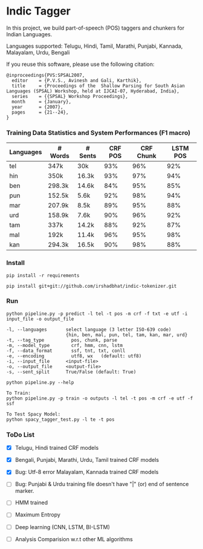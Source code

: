 # Indic Tagger

In this project, we build part-of-speech (POS) taggers and chunkers for Indian Languages.

Languages supported: Telugu, Hindi, Tamil, Marathi, Punjabi, Kannada, Malayalam, Urdu, Bengali

If you reuse this software, please use the following citation:

```
@inproceedings{PVS:SPSAL2007,
  editor    = {P.V.S., Avinesh and Gali, Karthik},
  title     = {Proceedings of the  Shallow Parsing for South Asian Languages (SPSAL) Workshop, held at IJCAI-07, Hyderabad, India},
  series    = {{SPSAL} Workshop Proceedings},
  month     = {January},
  year      = {2007},
  pages     = {21--24},
}
```

### Training Data Statistics and System Performances (F1 macro)

| Languages  |  # Words  | # Sents |  CRF POS    | CRF Chunk  | LSTM POS  |
| ---------- | ----------|---------|-------------|------------|------------|
|   tel      |   347k    |   30k   |     93%     |    96%     |  92%       |
|   hin      |   350k    |  16.3k  |     93%     |    97%     |  94%       |
|   ben      |   298.3k  |  14.6k  |     84%     |    95%     |  85%       |
|   pun      |   152.5k  |  5.6k   |     92%     |    98%     |  94%       |
|   mar      |   207.9k  |  8.5k   |     89%     |    95%     |  88%       |
|   urd      |   158.9k  |  7.6k   |     90%     |    96%     |  92%       |
|   tam      |   337k    |  14.2k  |     88%     |    92%     |  87%       |
|   mal      |   192k    |  11.4k  |     96%     |    95%     |  98%       |
|   kan      |   294.3k  |  16.5k  |     90%     |    98%     |  88%       |


### Install

	pip install -r requirements

	pip install git+git://github.com/irshadbhat/indic-tokenizer.git


### Run 

    python pipeline.py -p predict -l tel -t pos -m crf -f txt -e utf -i input_file -o output_file

    -l, --languages       select language (3 letter ISO-639 code) 
                          {hin, ben, mal, pun, tel, tam, kan, mar, urd}
    -t, --tag_type      	pos, chunk, parse
    -m, --model_type    	crf, hmm, cnn, lstm
    -f, --data_format   	ssf, tnt, txt, conll
    -e, --encoding      	utf8, wx   (default: utf8)
    -i, --input_file      <input-file>
    -o, --output_file     <output-file>
    -s, --sent_split      True/False (default: True)
	
    python pipeline.py --help 

    To Train:
    python pipeline.py -p train -o outputs -l tel -t pos -m crf -e utf -f ssf

    To Test Spacy Model:
    python spacy_tagger_test.py -l te -t pos

### ToDo List

- [x] Telugu, Hindi trained CRF models
- [x] Bengali, Punjabi, Marathi, Urdu, Tamil trained CRF models
- [x] Bug: Utf-8 error Malayalam, Kannada trained CRF models
- [ ] Bug: Punjabi & Urdu training file doesn't have "|" (or) end of sentence marker. 
- [ ] HMM trained  
- [ ] Maximum Entropy
- [ ] Deep learning (CNN, LSTM, BI-LSTM)
- [ ] Analysis Comparision w.r.t other ML algorithms



